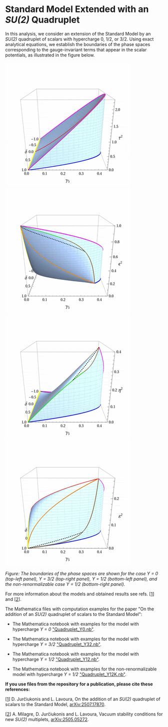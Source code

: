 # Standard Model Extended with an *SU(2)* Quadruplet

In this analysis, we consider an extension of the Standard Model by an *SU(2)* quadruplet of scalars with hypercharge 0, 1/2, or 3/2. Using exact analytical equations, we establish the boundaries of the phase spaces corresponding to the gauge-invariant terms that appear in the scalar potentials, as illustrated in the figure below.

![Phase space for the case with Y = 0](images/4plet-Y0-400.gif)       ![Phase space for the case with Y = 0](images/4plet-Y32_400.gif)
![Phase space for the case with Y = 0](images/4plet-Y12_400.gif)       ![Phase space for the case with Y = 0](images/4plet-Y12K_400.gif)

*Figure: The boundaries of the phase spaces are shown for the case *Y = 0* (top-left panel), *Y = 3/2* (top-right panel), *Y = 1/2* (bottom-left panel), and the non-renormalizable case *Y = 1/2* (bottom-right panel).*

For more information about the models and obtained results see refs. [[1](https://arxiv.org/abs/2507.17870)] and [[2](https://arxiv.org/abs/2505.05272)].


The Mathematica files with computation examples for the paper "On the addition of an *SU(2)* quadruplet of scalars to the Standard Model":

- The Mathematica notebook with examples for the model with hypercharge *Y = 0* ["Quadruplet_Y0.nb"](https://github.com/jurciukonis/SM-quadruplet/blob/main/Quadruplet_Y0.nb).

- The Mathematica notebook with examples for the model with hypercharge *Y = 3/2* ["Quadruplet_Y32.nb"](https://github.com/jurciukonis/SM-quadruplet/blob/main/Quadruplet_Y32.nb).

- The Mathematica notebook with examples for the model with hypercharge *Y = 1/2* ["Quadruplet_Y12.nb"](https://github.com/jurciukonis/SM-quadruplet/blob/main/Quadruplet_Y12.nb).

- The Mathematica notebook with examples for the non-renormalizable model with hypercharge *Y = 1/2* ["Quadruplet_Y12K.nb"](https://github.com/jurciukonis/SM-quadruplet/blob/main/Quadruplet_Y12K.nb).


**If you use files from the repository for a publication, please cite these references:**

[[1](https://arxiv.org/abs/2507.17870)] D. Jurčiukonis and L. Lavoura, On the addition of an *SU(2)* quadruplet of scalars to the Standard Model, [arXiv:2507.17870](https://arxiv.org/abs/2507.17870).

[[2](https://arxiv.org/abs/2505.05272)] A. Milagre, D. Jurčiukonis and L. Lavoura, Vacuum stability conditions for new *SU(2)* multiplets, [arXiv:2505.05272](https://arxiv.org/abs/2505.05272).
